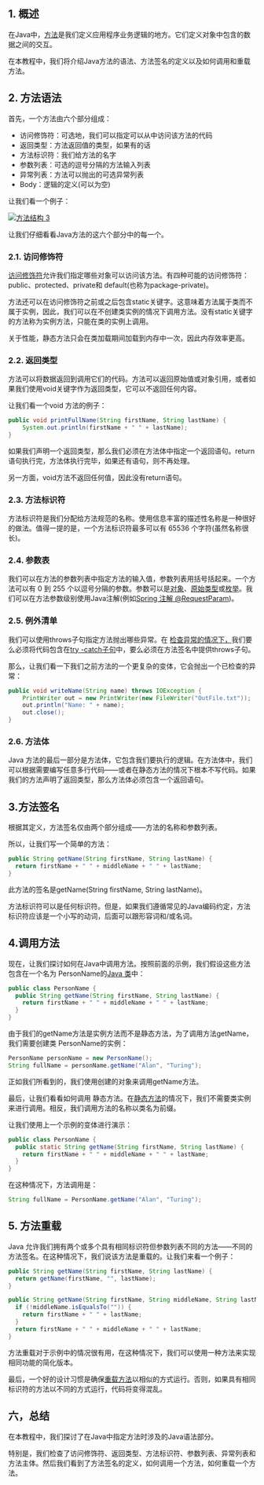 ## 1. 概述

在Java中，[方法](https://docs.oracle.com/javase/tutorial/java/javaOO/methods.html)是我们定义应用程序业务逻辑的地方。它们定义对象中包含的数据之间的交互。

在本教程中，我们将介绍Java方法的语法、方法签名的定义以及如何调用和重载方法。

## 2. 方法语法

首先，一个方法由六个部分组成：

-   访问修饰符：可选地，我们可以指定可以从中访问该方法的代码
-   返回类型：方法返回值的类型，如果有的话
-   方法标识符：我们给方法的名字
-   参数列表：可选的逗号分隔的方法输入列表
-   异常列表：方法可以抛出的可选异常列表
-   Body：逻辑的定义(可以为空)

让我们看一个例子：

 

[![方法结构 3](https://www.baeldung.com/wp-content/uploads/2019/09/method-structure-3-1024x131-1024x131.png)](https://www.baeldung.com/wp-content/uploads/2019/09/method-structure-3-1024x131.png)

让我们仔细看看Java方法的这六个部分中的每一个。

### 2.1. 访问修饰符

[访问修饰符](https://www.baeldung.com/java-access-modifiers)允许我们指定哪些对象可以访问该方法。有四种可能的访问修饰符：public、protected、private和 default(也称为package-private)。

方法还可以在访问修饰符之前或之后包含static关键字。这意味着方法属于类而不属于实例，因此，我们可以在不创建类实例的情况下调用方法。没有static关键字的方法称为实例方法，只能在类的实例上调用。

关于性能，静态方法只会在类加载期间加载到内存中一次，因此内存效率更高。

### 2.2. 返回类型

方法可以将数据返回到调用它们的代码。方法可以返回原始值或对象引用，或者如果我们使用void关键字作为返回类型，它可以不返回任何内容。

让我们看一个void 方法的例子：

```java
public void printFullName(String firstName, String lastName) {
    System.out.println(firstName + " " + lastName);
}
```

如果我们声明一个返回类型，那么我们必须在方法体中指定一个返回语句。return语句执行完，方法体执行完毕，如果还有语句，则不再处理。

另一方面，void方法不返回任何值，因此没有return语句。

### 2.3. 方法标识符

方法标识符是我们分配给方法规范的名称。使用信息丰富的描述性名称是一种很好的做法。值得一提的是，一个方法标识符最多可以有 65536 个字符(虽然名称很长)。

### 2.4. 参数表

我们可以在方法的参数列表中指定方法的输入值，参数列表用括号括起来。一个方法可以有 0 到 255 个以逗号分隔的参数。参数可以是[对象](https://www.baeldung.com/java-classes-objects)、[原始类型](https://www.baeldung.com/java-primitives-vs-objects)或[枚举](https://www.baeldung.com/a-guide-to-java-enums)。我们可以在方法参数级别使用Java注解(例如[Spring 注解 @RequestParam](https://www.baeldung.com/spring-request-param))。

### 2.5. 例外清单

我们可以使用throws子句指定方法抛出哪些异常。在 [检查异常的情况下，](https://www.baeldung.com/java-checked-unchecked-exceptions)我们要么必须将代码包含在[try -catch子句](https://www.baeldung.com/java-exceptions)中，要么必须在方法签名中提供throws子句。

那么，让我们看一下我们之前方法的一个更复杂的变体，它会抛出一个已检查的异常：

```java
public void writeName(String name) throws IOException {
    PrintWriter out = new PrintWriter(new FileWriter("OutFile.txt"));
    out.println("Name: " + name);
    out.close();
}
```

### 2.6. 方法体

Java 方法的最后一部分是方法体，它包含我们要执行的逻辑。在方法体中，我们可以根据需要编写任意多行代码——或者在静态方法的情况下根本不写代码。如果我们的方法声明了返回类型，那么方法体必须包含一个返回语句。

## 3.方法签名

根据其定义，方法签名仅由两个部分组成——方法的名称和参数列表。

所以，让我们写一个简单的方法：

```java
public String getName(String firstName, String lastName) {
  return firstName + " " + middleName + " " + lastName;
}
```

此方法的签名是getName(String firstName, String lastName)。

方法标识符可以是任何标识符。但是，如果我们遵循常见的Java编码约定，方法标识符应该是一个小写的动词，后面可以跟形容词和/或名词。

## 4.调用方法

现在，让我们探讨如何在Java中调用方法。按照前面的示例，我们假设这些方法包含在一个名为 PersonName的[Java 类](https://www.baeldung.com/java-classes-objects)中：

```java
public class PersonName {
  public String getName(String firstName, String lastName) {
    return firstName + " " + middleName + " " + lastName;
  }
}
```

由于我们的getName方法是实例方法而不是静态方法，为了调用方法getName，我们需要创建类 PersonName的实例：

```java
PersonName personName = new PersonName();
String fullName = personName.getName("Alan", "Turing");
```

正如我们所看到的，我们使用创建的对象来调用getName方法。

最后，让我们看看如何调用 静态方法。在[静态方法](https://www.baeldung.com/java-static)的情况下，我们不需要类实例来进行调用。相反，我们调用方法的名称以类名为前缀。

让我们使用上一个示例的变体进行演示：

```java
public class PersonName {
  public static String getName(String firstName, String lastName) {
    return firstName + " " + middleName + " " + lastName;
  }
}
```

在这种情况下，方法调用是：

```java
String fullName = PersonName.getName("Alan", "Turing");
```

## 5. 方法重载

Java 允许我们拥有两个或多个具有相同标识符但参数列表不同的方法——不同的方法签名。在这种情况下，我们说该方法是重载的。让我们来看一个例子：

```java
public String getName(String firstName, String lastName) {
  return getName(firstName, "", lastName);
}

public String getName(String firstName, String middleName, String lastName) {
  if (!middleName.isEqualsTo("")) {
    return firstName + " " + lastName;
  }
  return firstName + " " + middleName + " " + lastName;
}
```

方法重载对于示例中的情况很有用，在这种情况下，我们可以使用一种方法来实现相同功能的简化版本。

最后，一个好的设计习惯是确保[重载方法](https://www.baeldung.com/java-method-overload-override)以相似的方式运行。否则，如果具有相同标识符的方法以不同的方式运行，代码将变得混乱。

## 六，总结

在本教程中，我们探讨了在Java中指定方法时涉及的Java语法部分。

特别是，我们检查了访问修饰符、返回类型、方法标识符、参数列表、异常列表和方法主体。然后我们看到了方法签名的定义，如何调用一个方法，如何重载一个方法。